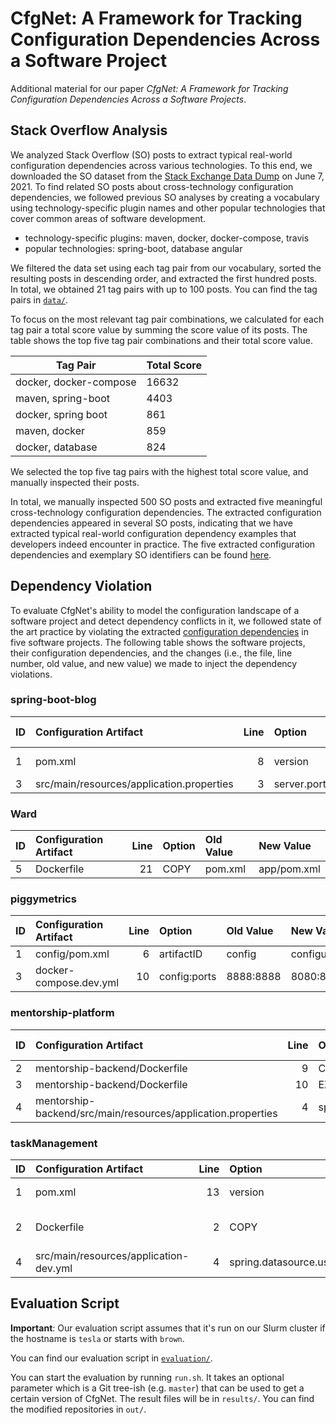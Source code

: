 # CfgNet: A Framework for Tracking Configuration Dependencies Across a Software Project


Additional material for our paper *CfgNet: A Framework for Tracking Configuration Dependencies Across a Software Projects*.

## Stack Overflow Analysis

We analyzed Stack Overflow (SO) posts to extract typical real-world configuration dependencies across various technologies.
To this end, we downloaded the SO dataset from the [Stack Exchange Data Dump](https://archive.org/details/stackexchange) on June 7, 2021.
To find related SO posts about cross-technology configuration dependencies, we followed previous SO analyses by creating a vocabulary using technology-specific plugin names and other popular technologies that cover common areas of software development.

- technology-specific plugins: maven, docker, docker-compose, travis
- popular technologies: spring-boot, database angular

We filtered the data set using each tag pair from our vocabulary, sorted the resulting posts in descending order, and extracted the first hundred posts.
In total, we obtained 21 tag pairs with up to 100 posts.
You can find the tag pairs in [`data/`](data/).

To focus on the most relevant tag pair combinations, we calculated for each tag pair a total score value by summing the score value of its posts.
The table shows the top five tag pair combinations and their total score value.

| Tag Pair               | Total Score |
|------------------------|-------------|
| docker, docker-compose |        16632|
| maven, spring-boot     |         4403|
| docker, spring boot    |          861|
| maven, docker          |          859|
| docker, database       |          824|

We selected the top five tag pairs with the highest total score value, and manually inspected their posts.

In total, we manually inspected 500 SO posts and extracted five meaningful cross-technology configuration dependencies.
The extracted configuration dependencies appeared in several SO posts, indicating that we have extracted typical real-world configuration dependency examples that developers indeed encounter in practice.
The five extracted configuration dependencies and exemplary SO identifiers can be found [here](dependencies.pdf).

## Dependency Violation

To evaluate CfgNet's ability to model the configuration landscape of a software project and detect dependency conflicts in it, we followed state of the art practice by violating the extracted [configuration dependencies](dependencies.pdf) in five software projects. The following table shows the software projects, their configuration dependencies, and the changes (i.e., the file, line number, old value, and new value) we made to inject the dependency violations.

### spring-boot-blog

| ID  | Configuration Artifact                                       | Line | Option                     | Old Value                      | New Value               |
|:----|:-------------------------------------------------------------|-----:|:---------------------------|:-------------------------------|:------------------------|
|  1  | pom.xml                                                      |   8  | version                    | 0.0.1-SNAPSHOT                 | 0.0.2                   |
|  3  | src/main/resources/application.properties                    |   3  | server.port                | 8090                           | 8000                    |

### Ward

| ID  | Configuration Artifact                                       | Line | Option                     | Old Value                      | New Value               |
|:----|:-------------------------------------------------------------|-----:|:---------------------------|:-------------------------------|:------------------------|
|  5  | Dockerfile                                                   |  21  | COPY                       | pom.xml                        | app/pom.xml             |

### piggymetrics

| ID  | Configuration Artifact                                       | Line | Option                     | Old Value                      | New Value               |
|:----|:-------------------------------------------------------------|-----:|:---------------------------|:-------------------------------|:------------------------|
|  1  | config/pom.xml                                               |   6  | artifactID                 | config                         | configuration           |
|  3  | docker-compose.dev.yml                                       |  10  | config:ports               | 8888:8888                      | 8080:888                |

### mentorship-platform

| ID  | Configuration Artifact                                       | Line | Option                     | Old Value                      | New Value               |
|:----|:-------------------------------------------------------------|-----:|:---------------------------|:-------------------------------|:------------------------|
|  2  | mentorship-backend/Dockerfile                                |   9  | COPY                       | app.jar                        | backend.jar             |
|  3  | mentorship-backend/Dockerfile                                |  10  | EXPOSE                     | 8080                           | 8000                    |
|  4  | mentorship-backend/src/main/resources/application.properties |   4  | spring.datasource.password | password                       | 1234567                 |

### taskManagement

| ID  | Configuration Artifact                                       | Line| Option                     | Old Value                      | New Value               |
|:----|:-------------------------------------------------------------|-----:|:---------------------------|:-------------------------------|:------------------------|
|  1  | pom.xml                                                      |  13  | version                    | 0.0.1-SNAPSHOT                 | 0.0.2-SNAPSHOT          |
|  2  | Dockerfile                                                   |   2  | COPY                       | taskManager-0.0.1-SNAPSHOT.jar | taskManager.jar         |
|  4  | src/main/resources/application-dev.yml                       |   4  | spring.datasource.username | dev_user                       | prod_user               |

## Evaluation Script

**Important**: Our evaluation script assumes that it's run on our Slurm cluster if the hostname is `tesla` or starts with `brown`.

You can find our evaluation script in [`evaluation/`](evaluation).

You can start the evaluation by running `run.sh`.
It takes an optional parameter which is a Git tree-ish (e.g. `master`) that can be used to get a certain version of CfgNet.
The result files will be in `results/`.
You can find the modified repositories in `out/`.
